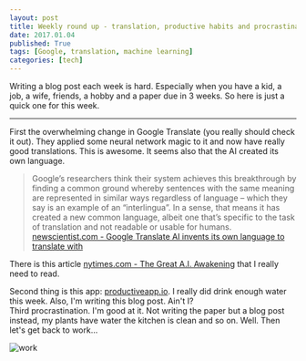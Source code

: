 ```yaml
---
layout: post
title: Weekly round up - translation, productive habits and procrastination
date: 2017.01.04
published: True
tags: [Google, translation, machine learning]
categories: [tech]
---
```


Writing a blog post each week is hard. Especially when you have a kid, a job, a wife, friends, a hobby and a paper due in 3 weeks. So here is just a quick one for this week.  

---

First the overwhelming change in Google Translate (you really should check it out). They applied some neural network magic to it and now have really good translations. This is awesome. It seems also that the AI created its own language.  

> Google’s researchers think their system achieves this breakthrough by finding a common ground whereby sentences with the same meaning are represented in similar ways regardless of language – which they say is an example of an “interlingua”. In a sense, that means it has created a new common language, albeit one that’s specific to the task of translation and not readable or usable for humans.  
> [newscientist.com - Google Translate AI invents its own language to translate with](https://www.newscientist.com/article/2114748-google-translate-ai-invents-its-own-language-to-translate-with/)  

There is this article [nytimes.com - The Great A.I. Awakening](http://www.nytimes.com/2016/12/14/magazine/the-great-ai-awakening.html?_r=1) that I really need to read.  

Second thing is this app: [productiveapp.io](http://productiveapp.io/). I really did drink enough water this week. Also, I'm writing this blog post. Ain't I?  
Third procrastination. I'm good at it. Not writing the paper but a blog post instead, my plants have water the kitchen is clean and so on. Well. Then let's get back to work…

![work](http://i.giphy.com/heK9M5vuUcloY.gif)  






